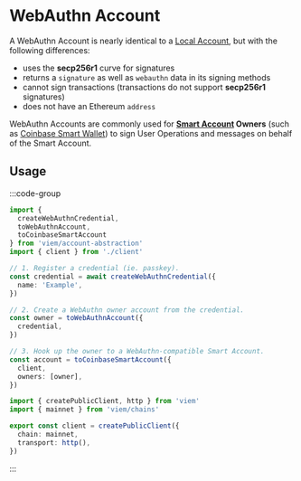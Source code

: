 # WebAuthn Account

A WebAuthn Account is nearly identical to a [Local Account](/docs/accounts/local), but with the following differences:

- uses the **secp256r1** curve for signatures
- returns a `signature` as well as `webauthn` data in its signing methods
- cannot sign transactions (transactions do not support **secp256r1** signatures)
- does not have an Ethereum `address`

WebAuthn Accounts are commonly used for **[Smart Account](/account-abstraction/accounts/smart) Owners** (such as [Coinbase Smart Wallet](/account-abstraction/accounts/smart/toCoinbaseSmartAccount#owners)) to sign User Operations and messages on behalf of the Smart Account.

## Usage

:::code-group

```ts twoslash [example.ts]
import { 
  createWebAuthnCredential, 
  toWebAuthnAccount,
  toCoinbaseSmartAccount 
} from 'viem/account-abstraction'
import { client } from './client'

// 1. Register a credential (ie. passkey).
const credential = await createWebAuthnCredential({
  name: 'Example',
})

// 2. Create a WebAuthn owner account from the credential.
const owner = toWebAuthnAccount({
  credential,
})

// 3. Hook up the owner to a WebAuthn-compatible Smart Account.
const account = toCoinbaseSmartAccount({
  client,
  owners: [owner],
})
```

```ts twoslash [client.ts] filename="client.ts"
import { createPublicClient, http } from 'viem'
import { mainnet } from 'viem/chains'

export const client = createPublicClient({
  chain: mainnet,
  transport: http(),
})
```

:::